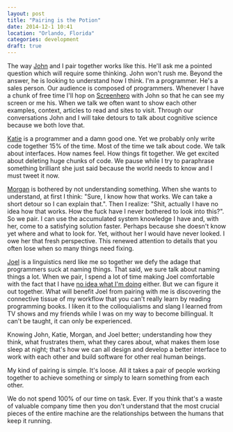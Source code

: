 ```yaml
---
layout: post
title: "Pairing is the Potion"
date: 2014-12-1 10:41
location: "Orlando, Florida"
categories: development
draft: true
---
```


The way [John](https://twitter.com/jbalauat) and I pair together works
like this. He'll ask me a pointed question which will require some
thinking. John won't rush me. Beyond the answer, he is looking to
understand how I think. I'm a programmer. He's a sales person. Our
audience is composed of programmers. Whenever I have a chunk of free
time I'll hop on [Screenhero](https://screenhero.com/) with John so that
he can see my screen or me his. When we talk we often want to show each
other examples, context, articles to read and sites to visit. Through our
conversations John and I will take detours to talk about cognitive
science because we both love that.

[Katie](https://twitter.com/katiedelfin) is a programmer and a damn good
one. Yet we probably only write code together 15% of the time. Most of
the time we talk about code. We talk about interfaces. How names feel.
How things fit together. We get excited about deleting huge chunks of
code. We pause while I try to paraphrase something brilliant she just
said because the world needs to know and I must tweet it now.

[Morgan](https://twitter.com/morganlaco) is bothered by not
understanding something. When she wants to understand, at first I think:
"Sure, I know how that works. We can take a short detour so I can
explain that.". Then I realize: "Shit, actually I have no idea how that
works. How the fuck have I never bothered to look into this?". So we
pair. I can use the accumulated system knowledge I have and, with her,
come to a satisfying solution faster. Perhaps because she doesn't know
yet where and what to look for. Yet, without her I would have never
looked. I owe her that fresh perspective. This renewed attention to
details that you often lose when so many things need fixing.

[Joel](https://twitter.com/joeltayl) is a linguistics nerd like me so
together we defy the adage that programmers suck at naming things.
That said, we sure talk about naming things a lot. When we pair,
I spend a lot of time making Joel comfortable with the fact that I have
[no idea what I'm doing](http://themultilogue.com/episodes/3475-v0-0-3-no-idea-what-i-m-doing)
either. But we can figure it out together. What will benefit Joel from
pairing with me is discovering the connective tissue of my workflow that
you can't really learn by reading programming books. I liken it to the
colloquialisms and slang I learned from TV shows and my friends while I
was on my way to become billingual. It can't be taught, it can only be
experienced.

Knowing John, Katie, Morgan, and Joel better; understanding how they
think, what frustrates them, what they cares about, what makes them lose
sleep at night; that's how we can all design and develop a better
interface to work with each other and build software for other real
human beings.

My kind of pairing is simple. It's loose. All it takes a pair of people
working together to achieve something or simply to learn something from
each other.

We do not spend 100% of our time on task. Ever. If you think that's a
waste of valuable company time then you don't understand that the most
crucial pieces of the entire machine are the relationships between the
humans that keep it running.
